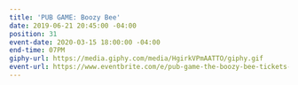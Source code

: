 ```yaml
---
title: 'PUB GAME: Boozy Bee'
date: 2019-06-21 20:45:00 -04:00
position: 31
event-date: 2020-03-15 18:00:00 -04:00
end-time: 07PM
giphy-url: https://media.giphy.com/media/HgirkVPmAATTO/giphy.gif
event-url: https://www.eventbrite.com/e/pub-game-the-boozy-bee-tickets-97013868091
---
```


